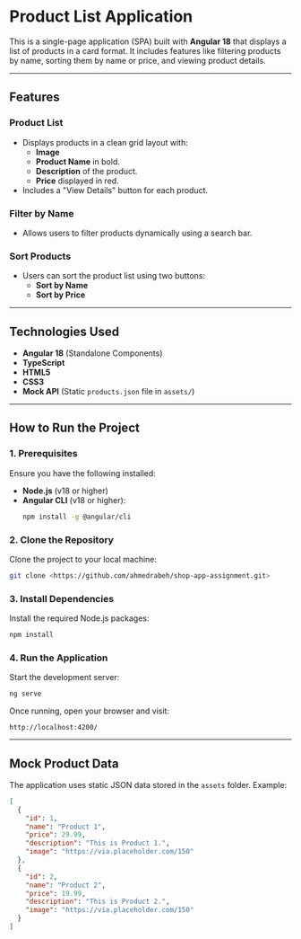 # **Product List Application**

This is a single-page application (SPA) built with **Angular 18** that displays a list of products in a card format. It includes features like filtering products by name, sorting them by name or price, and viewing product details.

---

## **Features**

### **Product List**
- Displays products in a clean grid layout with:
  - **Image** 
  - **Product Name** in bold.
  - **Description** of the product.
  - **Price** displayed in red.
- Includes a "View Details" button for each product.

### **Filter by Name**
- Allows users to filter products dynamically using a search bar.

### **Sort Products**
- Users can sort the product list using two buttons:
  - **Sort by Name**
  - **Sort by Price**


---

## **Technologies Used**
- **Angular 18** (Standalone Components)
- **TypeScript**
- **HTML5**
- **CSS3** 
- **Mock API** (Static `products.json` file in `assets/`)

---


## **How to Run the Project**

### **1. Prerequisites**
Ensure you have the following installed:
- **Node.js** (v18 or higher)
- **Angular CLI** (v18 or higher):
   ```bash
   npm install -g @angular/cli
   ```

### **2. Clone the Repository**
Clone the project to your local machine:
```bash
git clone <https://github.com/ahmedrabeh/shop-app-assignment.git>
```

### **3. Install Dependencies**
Install the required Node.js packages:
```bash
npm install
```

### **4. Run the Application**
Start the development server:
```bash
ng serve
```

Once running, open your browser and visit:

```
http://localhost:4200/
```

---

## **Mock Product Data**

The application uses static JSON data stored in the `assets` folder. Example:

```json
[
  {
    "id": 1,
    "name": "Product 1",
    "price": 29.99,
    "description": "This is Product 1.",
    "image": "https://via.placeholder.com/150"
  },
  {
    "id": 2,
    "name": "Product 2",
    "price": 19.99,
    "description": "This is Product 2.",
    "image": "https://via.placeholder.com/150"
  }
]
```


